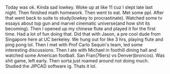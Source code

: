 Today was ok. Kinda sad lowkey. Woke up at like 11 cuz I slept late last night. Then finished math homework. Then went to eat. Met some ppl. After that went back to suite to study(lowkey to procrastinate). Watched some tv essays about top gun and marvel cinematic universe(and how shit its becoming). Then I opened up my chinese flute and played it for the first time. Had a lot of fun doing that. Did that with Jason, a pre cool dude from Singapore here at UC berkeley. We hung out for like 3 hrs, playing flute and ping pong lol. Then I met with Prof Carlo Sequin's team, led some interesting discussions. Then I ate with Michael in foothill dining hall and watched some American football. San Fran(76ers) vs Denver(broncos). Was shit game, left early. Then sorta just roamed around not doing much. Studied the JIPCAD software ig. Thats it lol.
